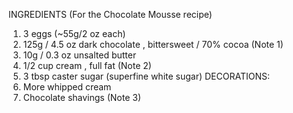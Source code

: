 INGREDIENTS (For the Chocolate Mousse recipe)

1. 3 eggs (~55g/2 oz each)
2. 125g / 4.5 oz dark chocolate , bittersweet / 70% cocoa (Note 1)
3. 10g / 0.3 oz unsalted butter
4. 1/2 cup cream , full fat (Note 2)
5. 3 tbsp caster sugar (superfine white sugar)
DECORATIONS:
6. More whipped cream
7. Chocolate shavings (Note 3)